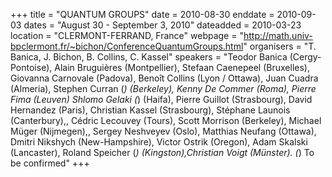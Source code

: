 +++
title = "QUANTUM GROUPS"
date = 2010-08-30
enddate = 2010-09-03
dates = "August 30 - September 3, 2010"
dateadded = 2010-03-23
location = "CLERMONT-FERRAND, France"
webpage = "http://math.univ-bpclermont.fr/~bichon/ConferenceQuantumGroups.html"
organisers = "T. Banica, J. Bichon, B. Collins, C. Kassel"
speakers = "Teodor Banica (Cergy-Pontoise),  Alain Bruguières (Montpellier), Stefaan Caenepeel (Bruxelles), Giovanna Carnovale (Padova), Benoît Collins (Lyon / Ottawa), Juan Cuadra (Almeria), Stephen Curran (*) (Berkeley), Kenny De Commer (Roma), Pierre Fima (Leuven)  Shlomo Gelaki (*) (Haifa), Pierre Guillot (Strasbourg), David Hernandez (Paris), Christian Kassel (Strasbourg), Stéphane Launois (Canterbury),, Cédric Lecouvey (Tours), Scott Morrison (Berkeley), Michael Müger (Nijmegen),, Sergey Neshveyev (Oslo), Matthias Neufang (Ottawa), Dmitri Nikshych (New-Hampshire), Victor Ostrik (Oregon), Adam Skalski (Lancaster), Roland Speicher (*) (Kingston),Christian Voigt (Münster). (*) To be confirmed"
+++
